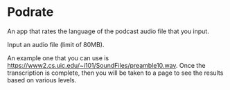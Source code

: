 # Podrate
An app that rates the language of the podcast audio file that you input.

Input an audio file (limit of 80MB). 

An example one that you can use is https://www2.cs.uic.edu/~i101/SoundFiles/preamble10.wav.
Once the transcription is complete, then you will be taken to a page to see the results based on various levels.
